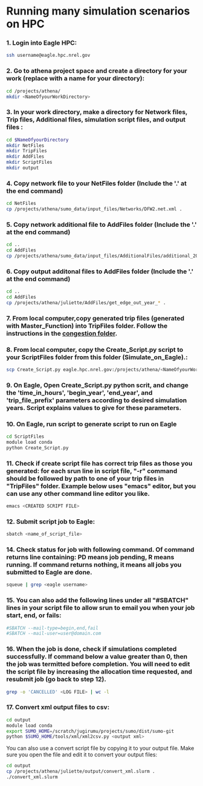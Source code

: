 # Running many simulation scenarios on HPC

### 1.  Login into Eagle HPC: 
```bash
ssh username@eagle.hpc.nrel.gov
```

### 2.  Go to athena project space and create a directory for your work (replace <NameOfyourWorkDirectory> with a name for your directory):
```bash
cd /projects/athena/
mkdir <NameOfyourWorkDirectory>
```

### 3.  In your work directory, make a directory for Network files, Trip files, Additional files, simulation script files, and output files :
```bash
cd $NameOfyourDirectory
mkdir NetFiles
mkdir TripFiles
mkdir AddFiles
mkdir ScriptFiles
mkdir output
```

### 4.  Copy network file to your NetFiles folder (Include the '.' at the end command)
```bash
cd NetFiles
cp /projects/athena/sumo_data/input_files/Networks/DFW2.net.xml .
```


### 5.  Copy network additional file to AddFiles folder (Include the '.' at the end command)
```bash
cd ..
cd AddFiles
cp /projects/athena/sumo_data/input_files/AdditionalFiles/additional_2020-03-25.xml .
```

### 6.  Copy output additonal files to AddFiles folder (Include the '.' at the end command)
```bash
cd ..
cd AddFiles
cp /projects/athena/juliette/AddFiles/get_edge_out_year_* .
```

### 7. From local computer,copy generated trip files (generated with Master_Function) into TripFiles folder. Follow the instructions in the [congestion folder](https://github.com/NREL/ATHENA-sumo/tree/master/Congestion_Policies).

### 8. From local computer, copy the Create_Script.py script to your ScriptFiles folder from this folder (Simulate_on_Eagle).:
```bash
scp Create_Script.py eagle.hpc.nrel.gov:/projects/athena/<NameOfyourWorkDirectory>/ScriptFiles/
```

### 9.  On Eagle, Open Create_Script.py python scrit, and change the 'time_in_hours', 'begin_year', 'end_year', and 'trip_file_prefix' parameters according to desired simulation years. Script explains values to give for these parameters.

### 10.  On Eagle, run script to generate script to run on Eagle
```bash
cd ScriptFiles
module load conda
python Create_Script.py
```

### 11.  Check if create script file has correct trip files as those you generated: for each srun line in script file, "-r" command should be followed by path to one of your trip files in "TripFiles" folder. Example below uses "emacs" editor, but you can use any other command line editor you like.
```bash
emacs <CREATED SCRIPT FILE>
```

### 12.  Submit script job to Eagle:
```bash
sbatch <name_of_script_file>
```

### 14.  Check status for job with following command. Of command returns line containing: PD means job pending, R means running. If command returns nothing, it means all jobs you submitted to Eagle are done.  
```bash
squeue | grep <eagle username>
```

### 15.  You can also add the following lines under all "#SBATCH" lines in your script file to allow srun to email you when your job start, end, or fails:
```bash
#SBATCH --mail-type=begin,end,fail
#SBATCH --mail-user=user@domain.com
```

### 16.  When the job is done, check if simulations completed successfully. If command below a value greater than 0, then the job was termitted before completion. You will need to edit the script file by increasing the allocation time requested, and resubmit job (go back to step 12).
```bash
grep -o 'CANCELLED' <LOG FILE> | wc -l
```

### 17.  Convert xml output files to csv:
```bash
cd output
module load conda
export SUMO_HOME=/scratch/jugirumu/projects/sumo/dist/sumo-git
python $SUMO_HOME/tools/xml/xml2csv.py <output xml>
```
You can also use a convert script file by copying it to your output file. Make sure you open the file and edit it to convert your output files:
```bash
cd output
cp /projects/athena/juliette/output/convert_xml.slurm .
./convert_xml.slurm
```
